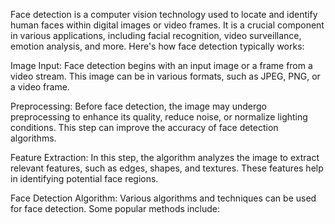 Face detection is a computer vision technology used to locate and identify human faces within digital images or video frames. It is a crucial component in various applications, including facial recognition, video surveillance, emotion analysis, and more. Here's how face detection typically works:

Image Input: Face detection begins with an input image or a frame from a video stream. This image can be in various formats, such as JPEG, PNG, or a video frame.

Preprocessing: Before face detection, the image may undergo preprocessing to enhance its quality, reduce noise, or normalize lighting conditions. This step can improve the accuracy of face detection algorithms.

Feature Extraction: In this step, the algorithm analyzes the image to extract relevant features, such as edges, shapes, and textures. These features help in identifying potential face regions.

Face Detection Algorithm: Various algorithms and techniques can be used for face detection. Some popular methods include:

